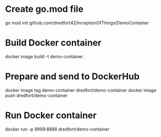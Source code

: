 # Create go.mod file
go mod init github.com/dredfort42/InceptionOfThings/DemoContainer

# Build Docker container
docker image build -t demo-container .

# Prepare and send to DockerHub
docker image tag demo-container dredfort/demo-container
docker image push dredfort/demo-container

# Run Docker container
docker run -p 9999:8888 dredfort/demo-container 